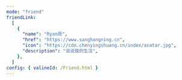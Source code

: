 ```yaml
---
mode: "friend"
friendLink:
  [
    {
      "name": "Ryan周",
      "href": "https://www.sanghangning.cn",
      "icon": "https://cdn.chenyingshuang.cn/index/avatar.jpg",
      "description": "说说我的生活",
    },
  ]
config: { valineId: /Friend.html }
---
```

